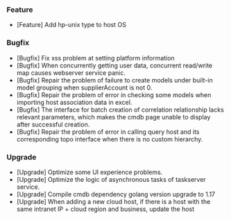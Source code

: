 ### Feature

- [Feature] Add hp-unix type to host OS

### Bugfix

- [Bugfix] Fix xss problem at setting platform information
- [Bugfix] When concurrently getting user data, concurrent read/write map causes webserver service panic.
- [Bugfix] Repair the problem of failure to create models under built-in model grouping when supplierAccount is not 0.
- [Bugfix] Repair the problem of error in checking some models when importing host association data in excel.
- [Bugfix] The interface for batch creation of correlation relationship lacks relevant parameters, which makes the cmdb page unable to display after successful creation.
- [Bugfix] Repair the problem of error in calling query host and its corresponding topo interface when there is no custom hierarchy.

### Upgrade

- [Upgrade] Optimize some UI experience problems.
- [Upgrade] Optimize the logic of asynchronous tasks of taskserver service.
- [Upgrade] Compile cmdb dependency golang version upgrade to 1.17
- [Upgrade] When adding a new cloud host, if there is a host with the same intranet IP + cloud region and business, update the host
